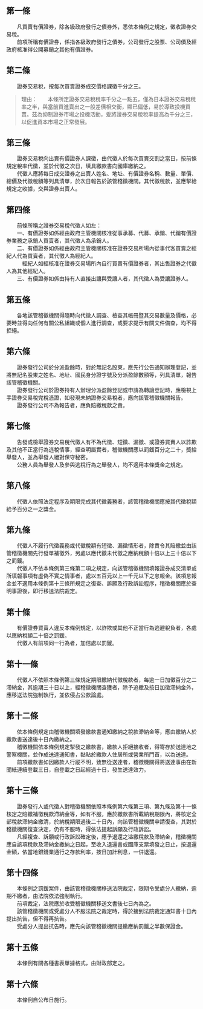 第一條 
-------
　　凡買賣有價證券，除各級政府發行之債券外，悉依本條例之規定，徵收證券交易稅。  
　　前項所稱有價證券，係指各級政府發行之債券，公司發行之股票、公司債及經政府核准得公開募銷之其他有價證券。  


第二條 
-------
　　證券交易稅，按每次買賣證券成交價格課徵千分之三。  
> 理由：　　本條所定證券交易稅稅率千分之一點五，僅為日本證券交易稅稅率之半，與當前買進賣出之一般差價相交衡，顯已偏低，易於導致投機買賣。茲為抑制證券市場之投機活動，爰將證券交易稅稅率提高為千分之三，以促進資本市場之正常發展。



第三條 
-------
　　證券交易稅向出賣有價證券人課徵，由代徵人於每次買賣交割之當日，按前條規定稅率代徵，並於代徵之次日，填具繳款書向國庫繳納之。  
　　代徵人應將每日成交證券之出賣人姓名、地址、有價證券名稱、數量、單價、總價及代徵稅額等列具清單，於次日報告於該管稽徵機關。其代徵稅款，並應掣給規定之收據，交與證券出賣人。  


第四條 
-------
　　前條所稱之證券交易稅代徵人如左：  
　　一、有價證券如係經由政府主管機關核准從事承募、代募、承銷、代銷有價證券業務之承銷人買賣者，其代徵人為承銷人。  
　　二、有價證券如係經由政府主管機關核准在證券交易所場內從事代客買賣之經紀人代為買賣者，其代徵人為經紀人。  
　　　經紀人如經核准在證券交易場所內自行買賣有價證券者，其出售證券之代徵人為其他經紀人。  
　　三、有價證券如係由持有人直接出讓與受讓人者，其代徵人為受讓證券人。  


第五條 
-------
　　各地該管稽徵機關得隨時向代徵人調查、檢查其帳冊暨其交易數量及價格，必要時並得向任何有關公私組織或個人進行調查，或要求提示有關文件備查，均不得拒絕。  


第六條 
-------
　　證券發行公司於分派盈餘時，對於無記名股東，應先行公告通知辦理登記，並將無記名股東之姓名、地址、國民身分證字號及分派盈餘數額等，列具清單，報告該管稽徵機關。  
　　證券發行公司於證券持有人辦理分派盈餘登記或申請為轉讓登記時，應檢視上手證券交易稅完稅憑證，如發現未納證券交易稅者，應向該管稽徵機關報告。  
　　證券發行公司不為報告者，應負賠繳稅款之責。  


第七條 
-------
　　告發或檢舉證券交易稅代徵人有不為代徵、短徵、漏徵、或證券買賣人以詐欺及其他不正當行為逃稅情事，經查明屬實者，稽徵機關應以罰鍰百分之二十，獎給舉發人，並為舉發人絕對保守秘密。  
　　公務人員為舉發人及參與逃稅行為之舉發人，均不適用本條獎金之規定。  


第八條 
-------
　　代徵人依照法定程序及期限完成其代徵義務者，該管稽徵機關應按其代徵稅額給予百分之一之獎金。  


第九條 
-------
　　代徵人不履行代徵義務或代徵稅額有短徵、漏徵情形者，除責令其賠繳並由該管稽徵機關先行發單補徵外，另處以應代徵未代徵之應納稅額十倍以上三十倍以下之罰鍰。  
　　代徵人不依本條例第三條第二項之規定，向該管稽徵機關填報證券成交清單或所填報事項有虛偽不實之情事者，處以五百元以上一千元以下之怠報金。該項怠報金並不適用本條例第十三條所規定之復查、訴願及行政訴訟程序，稽徵機關應於查明事證後，即行移送法院裁定。  


第十條 
-------
　　有價證券買賣人違反本條例規定，以詐欺或其他不正當行為逃避稅負者，各處以應納稅額二十倍之罰鍰。  
　　代徵人有前項同一行為者，加倍處以罰鍰。  


第十一條 
---------
　　代徵人不依照本條例第三條規定期限繳納代徵稅款者，每逾一日加徵百分之二滯納金，其逾期三十日以上，經稽徵機關查獲者，除予追繳及按日加徵滯納金外，應移送法院強制執行，並依侵占公款論處。  


第十二條 
---------
　　依本條例規定由稽徵機關填發繳款書通知繳納之稅款滯納金等，應由繳納人於繳款書送達後十日內繳納之。  
　　稽徵機關依本條例規定掣發之繳款書，繳款人拒絕接收者，得寄存於送達地之警察機關，並作成送達通知書，黏貼於繳款人住居所或營業所門首，以為送達。  
　　前項繳款書如因繳款人行蹤不明，致無從送達者，稽徵機關得將送達事由在新聞紙連續登載三日，自登載之日起經過十日，發生送達效力。  


第十三條 
---------
　　證券發行人或代徵人對稽徵機關依照本條例第六條第三項、第九條及第十一條核定之賠繳補徵稅款滯納金等，如有不服，應於繳款書所載納稅期限內，將核定全部稅款滯納金繳清，於納稅期限過後二十日內，向該管稽徵機關申請復查，其對於稽徵機關復查決定，仍有不服時，得依法提起訴願及行政訴訟。  
　　凡經複查、訴願或行政訴訟確定後，應予退還之溢繳稅款及滯納金，稽徵機關應自該項稅款及滯納金繳納之日起，至收入退還書或國庫支票填發之日止，按退還金額，依當地銀錢業通行之存款利率，按日加計利息，一併退還。  


第十四條 
---------
　　本條例之罰鍰案件，由該管稽徵機關移送法院裁定，限期令受處分人繳納，逾期不繳者，由法院依法強制執行。  
　　前項裁定，法院應於收受稽徵機關移送文書後七日內為之。  
　　該管稽徵機關或受處分人不服法院之裁定時，得於接到法院裁定通知書十日內提出抗告，但不得再抗告。  
　　受處分人提出抗告時，應先向該管稽徵機關提繳應納罰鍰之半數保證金。  


第十五條 
---------
　　本條例有關各種書表單據格式，由財政部定之。  


第十六條 
---------
　　本條例自公布日施行。